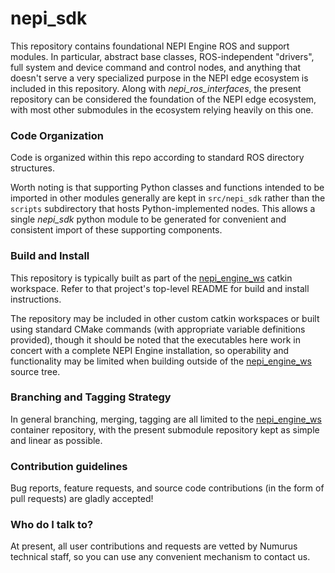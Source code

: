 <!--
Copyright (c) 2024 Numurus, LLC <https://www.numurus.com>.

This file is part of nepi-engine
(see https://github.com/nepi-engine).

License: 3-clause BSD, see https://opensource.org/licenses/BSD-3-Clause
-->
# nepi_sdk
This repository contains foundational NEPI Engine ROS and support modules. In particular, abstract base classes, ROS-independent "drivers", full system and device command and control nodes, and anything that doesn't serve a very specialized purpose in the NEPI edge ecosystem is included in this repository. Along with _nepi_ros_interfaces_, the present repository can be considered the foundation of the NEPI edge ecosystem, with most other submodules in the ecosystem relying heavily on this one.

### Code Organization ###
Code is organized within this repo according to standard ROS directory structures.

Worth noting is that supporting Python classes and functions intended to be imported in other modules generally are kept in `src/nepi_sdk` rather than the `scripts` subdirectory that hosts Python-implemented nodes. This allows a single _nepi_sdk_ python module to be generated for convenient and consistent import of these supporting components.

### Build and Install ###
This repository is typically built as part of the [nepi_engine_ws](https://github.com/nepi-engine/nepi_engine_ws) catkin workspace. Refer to that project's top-level README for build and install instructions.

The repository may be included in other custom catkin workspaces or built using standard CMake commands (with appropriate variable definitions provided), though it should be noted that the executables here work in concert with a complete NEPI Engine installation, so operability and functionality may be limited when building outside of the [nepi_engine_ws](https://github.com/nepi-engine/nepi_engine_ws) source tree.

### Branching and Tagging Strategy ###
In general branching, merging, tagging are all limited to the [nepi_engine_ws](https://github.com/nepi-engine/nepi_engine_ws) container repository, with the present submodule repository kept as simple and linear as possible.

### Contribution guidelines ###
Bug reports, feature requests, and source code contributions (in the form of pull requests) are gladly accepted!

### Who do I talk to? ###
At present, all user contributions and requests are vetted by Numurus technical staff, so you can use any convenient mechanism to contact us.